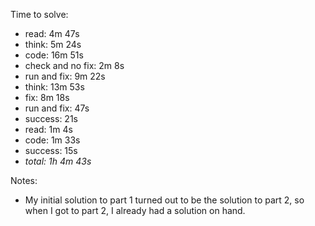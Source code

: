 Time to solve:

- read: 4m 47s
- think: 5m 24s
- code: 16m 51s
- check and no fix: 2m 8s
- run and fix: 9m 22s
- think: 13m 53s
- fix: 8m 18s
- run and fix: 47s
- success: 21s
- read: 1m 4s
- code: 1m 33s
- success: 15s
- _total: 1h 4m 43s_

Notes:

- My initial solution to part 1 turned out to be the solution to part 2,
  so when I got to part 2, I already had a solution on hand.
